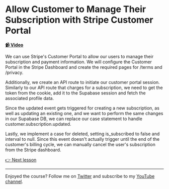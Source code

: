 # Allow Customer to Manage Their Subscription with Stripe Customer Portal

**[📹 Video](https://egghead.io/lessons/next-js-allow-customer-to-manage-their-subscription-with-stripe-customer-portal)**

We can use Stripe's Customer Portal to allow our users to manage their subscription and payment information. We will configure the Customer Portal in the Stripe Dashboard and create the required pages for /terms and /privacy.

Additionally, we create an API route to initiate our customer portal session. Similarly to our API route that charges for a subscription, we need to get the token from the cookie, add it to the Supabase session and fetch the associated profile data.

Since the updated event gets triggered for creating a new subscription, as well as updating an existing one, and we want to perform the same changes in our Supabase DB, we can replace our case statement to handle customer.subscription.updated.

Lastly, we implement a case for deleted, setting is_subscribed to false and interval to null. Since this event doesn't actually trigger until the end of the customer's billing cycle, we can manually cancel the user's subscription from the Stripe dashboard.

[👉 Next lesson](/25-subscribe-the-ui-to-database-changes-with-supabase-real-time)

---

Enjoyed the course? Follow me on [Twitter](https://twitter.com/_dijonmusters) and subscribe to my [YouTube channel](https://www.youtube.com/channel/UCPitAIwktfCfcMR4kDWebDQ).
